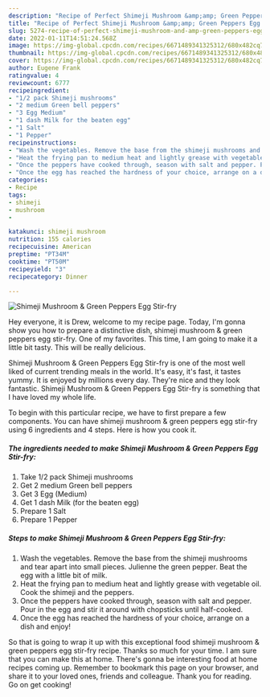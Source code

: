 ```yaml
---
description: "Recipe of Perfect Shimeji Mushroom &amp;amp; Green Peppers Egg Stir-fry"
title: "Recipe of Perfect Shimeji Mushroom &amp;amp; Green Peppers Egg Stir-fry"
slug: 5274-recipe-of-perfect-shimeji-mushroom-and-amp-green-peppers-egg-stir-fry
date: 2022-01-11T14:51:24.568Z
image: https://img-global.cpcdn.com/recipes/6671489341325312/680x482cq70/shimeji-mushroom-green-peppers-egg-stir-fry-recipe-main-photo.jpg
thumbnail: https://img-global.cpcdn.com/recipes/6671489341325312/680x482cq70/shimeji-mushroom-green-peppers-egg-stir-fry-recipe-main-photo.jpg
cover: https://img-global.cpcdn.com/recipes/6671489341325312/680x482cq70/shimeji-mushroom-green-peppers-egg-stir-fry-recipe-main-photo.jpg
author: Eugene Frank
ratingvalue: 4
reviewcount: 6777
recipeingredient:
- "1/2 pack Shimeji mushrooms"
- "2 medium Green bell peppers"
- "3 Egg Medium"
- "1 dash Milk for the beaten egg"
- "1 Salt"
- "1 Pepper"
recipeinstructions:
- "Wash the vegetables. Remove the base from the shimeji mushrooms and tear apart into small pieces. Julienne the green pepper. Beat the egg with a little bit of milk."
- "Heat the frying pan to medium heat and lightly grease with vegetable oil. Cook the shimeji and the peppers."
- "Once the peppers have cooked through, season with salt and pepper. Pour in the egg and stir it around with chopsticks until half-cooked."
- "Once the egg has reached the hardness of your choice, arrange on a dish and enjoy!"
categories:
- Recipe
tags:
- shimeji
- mushroom
- 

katakunci: shimeji mushroom  
nutrition: 155 calories
recipecuisine: American
preptime: "PT34M"
cooktime: "PT50M"
recipeyield: "3"
recipecategory: Dinner

---
```



![Shimeji Mushroom &amp; Green Peppers Egg Stir-fry](https://img-global.cpcdn.com/recipes/6671489341325312/680x482cq70/shimeji-mushroom-green-peppers-egg-stir-fry-recipe-main-photo.jpg)

Hey everyone, it is Drew, welcome to my recipe page. Today, I'm gonna show you how to prepare a distinctive dish, shimeji mushroom &amp; green peppers egg stir-fry. One of my favorites. This time, I am going to make it a little bit tasty. This will be really delicious.

Shimeji Mushroom &amp; Green Peppers Egg Stir-fry is one of the most well liked of current trending meals in the world. It's easy, it's fast, it tastes yummy. It is enjoyed by millions every day. They're nice and they look fantastic. Shimeji Mushroom &amp; Green Peppers Egg Stir-fry is something that I have loved my whole life.




To begin with this particular recipe, we have to first prepare a few components. You can have shimeji mushroom &amp; green peppers egg stir-fry using 6 ingredients and 4 steps. Here is how you cook it.

<!--inarticleads1-->

##### The ingredients needed to make Shimeji Mushroom &amp; Green Peppers Egg Stir-fry:

1. Take 1/2 pack Shimeji mushrooms
1. Get 2 medium Green bell peppers
1. Get 3 Egg (Medium)
1. Get 1 dash Milk (for the beaten egg)
1. Prepare 1 Salt
1. Prepare 1 Pepper




<!--inarticleads2-->

##### Steps to make Shimeji Mushroom &amp; Green Peppers Egg Stir-fry:

1. Wash the vegetables. Remove the base from the shimeji mushrooms and tear apart into small pieces. Julienne the green pepper. Beat the egg with a little bit of milk.
1. Heat the frying pan to medium heat and lightly grease with vegetable oil. Cook the shimeji and the peppers.
1. Once the peppers have cooked through, season with salt and pepper. Pour in the egg and stir it around with chopsticks until half-cooked.
1. Once the egg has reached the hardness of your choice, arrange on a dish and enjoy!




So that is going to wrap it up with this exceptional food shimeji mushroom &amp; green peppers egg stir-fry recipe. Thanks so much for your time. I am sure that you can make this at home. There's gonna be interesting food at home recipes coming up. Remember to bookmark this page on your browser, and share it to your loved ones, friends and colleague. Thank you for reading. Go on get cooking!

